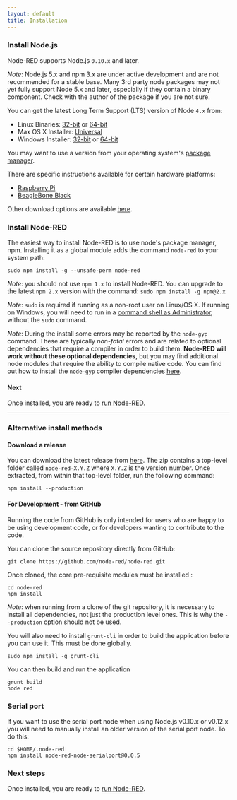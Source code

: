 ```yaml
---
layout: default
title: Installation
---
```


### Install Node.js

Node-RED supports Node.js <code>0.10.x</code> and later.

<div class="doc-callout"><em>Note</em>: Node.js 5.x and npm 3.x are under active development and are not recommended
for a stable base. Many 3rd party node packages may not yet fully support Node 5.x and later, especially if they
contain a binary component. Check with the author of the package if you are not sure.</div>

You can get the latest Long Term Support (LTS) version of Node <code>4.x</code> from:

 - Linux Binaries: [32-bit](https://nodejs.org/dist/latest-v4.x/node-v4.4.4-linux-x86.tar.gz)
                   or
                   [64-bit](https://nodejs.org/dist/latest-v4.x/node-v4.4.4-linux-x64.tar.gz)
 - Max OS X Installer: [Universal](https://nodejs.org/dist/latest-v4.x/node-v4.4.4.pkg)
 - Windows Installer: [32-bit](https://nodejs.org/dist/latest-v4.x/node-v4.4.4-x86.msi)
                      or
                      [64-bit](https://nodejs.org/dist/latest-v4.x/node-v4.4.4-x64.msi)

You may want to use a version from your operating system's [package manager](https://nodejs.org/en/download/package-manager/).

There are specific instructions available for certain hardware platforms:

 - [Raspberry Pi](../hardware/raspberrypi)
 - [BeagleBone Black](../hardware/beagleboneblack)

Other download options are available [here](https://nodejs.org/dist/latest-v4.x/).

### Install Node-RED

The easiest way to install Node-RED is to use node's
package manager, npm. Installing it as a global module adds the command `node-red`
to your system path:

    sudo npm install -g --unsafe-perm node-red

<div class="doc-callout">
<p>
<em>Note</em>: you should not use <code>npm 1.x</code> to install Node-RED. You can upgrade
to the latest <code>npm 2.x</code> version with the command: <code>sudo npm install -g npm@2.x</code>
</p>
<p>
<em>Note</em>: <code>sudo</code> is required if running as a non-root user on Linux/OS X. If
running on Windows, you will need to run in a <a href="https://technet.microsoft.com/en-gb/library/cc947813%28v=ws.10%29.aspx">command shell as Administrator</a>,
without the <code>sudo</code> command.
</p>
<p>
<em>Note</em>: During the install some errors may be reported by the <code>node-gyp</code>
command. These are typically <em>non-fatal</em> errors and are related to optional dependencies
that require a compiler in order to build them. <b>Node-RED will work without these
optional dependencies</b>, but you may find additional node modules that require the
ability to compile native code. You can find out how to install the <code>node-gyp</code>
compiler dependencies <a href="https://github.com/TooTallNate/node-gyp#installation">here</a>.
</p>
</div>

#### Next

Once installed, you are ready to [run Node-RED](running).

----

### Alternative install methods

#### Download a release

You can download the latest release from [here](https://github.com/node-red/node-red/releases/latest).
The zip contains a top-level folder called `node-red-X.Y.Z` where `X.Y.Z` is the
version number. Once extracted, from within that top-level folder, run the
following command:

    npm install --production

#### For Development - from GitHub

Running the code from GitHub is only intended for users who are happy to be using
development code, or for developers wanting to contribute to the code.

You can clone the source repository directly from GitHub:

    git clone https://github.com/node-red/node-red.git

Once cloned, the core pre-requisite modules must be installed :

    cd node-red
    npm install

<div class="doc-callout">
<em>Note</em>: when running from a clone of the git repository, it is necessary
to install all dependencies, not just the production level ones. This is why the
 <code>--production</code> option should not be used.
</div>

You will also need to install `grunt-cli` in order to build the application before
you can use it. This must be done globally.

    sudo npm install -g grunt-cli

You can then build and run the application

    grunt build
    node red

### Serial port

If you want to use the serial port node when using Node.js v0.10.x or v0.12.x
you will need to manually install an older version of the serial port node.
To do this:

    cd $HOME/.node-red
    npm install node-red-node-serialport@0.0.5

### Next steps

Once installed, you are ready to [run Node-RED](running).
